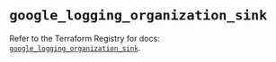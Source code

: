 # `google_logging_organization_sink`

Refer to the Terraform Registry for docs: [`google_logging_organization_sink`](https://registry.terraform.io/providers/hashicorp/google/6.47.0/docs/resources/logging_organization_sink).
